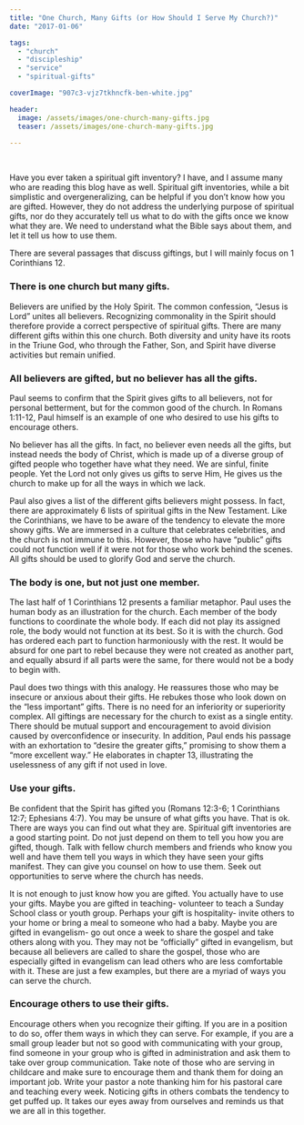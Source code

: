 ```yaml
---
title: "One Church, Many Gifts (or How Should I Serve My Church?)"
date: "2017-01-06"

tags: 
  - "church"
  - "discipleship"
  - "service"
  - "spiritual-gifts"

coverImage: "907c3-vjz7tkhncfk-ben-white.jpg"

header:
  image: /assets/images/one-church-many-gifts.jpg
  teaser: /assets/images/one-church-many-gifts.jpg

---
```


 

Have you ever taken a spiritual gift inventory? I have, and I assume many who are reading this blog have as well. Spiritual gift inventories, while a bit simplistic and overgeneralizing, can be helpful if you don’t know how you are gifted. However, they do not address the underlying purpose of spiritual gifts, nor do they accurately tell us what to do with the gifts once we know what they are. We need to understand what the Bible says about them, and let it tell us how to use them.

There are several passages that discuss giftings, but I will mainly focus on 1 Corinthians 12.

### There is one church but many gifts.

Believers are unified by the Holy Spirit. The common confession, “Jesus is Lord” unites all believers. Recognizing commonality in the Spirit should therefore provide a correct perspective of spiritual gifts. There are many different gifts within this one church. Both diversity and unity have its roots in the Triune God, who through the Father, Son, and Spirit have diverse activities but remain unified.

### All believers are gifted, but no believer has all the gifts.

Paul seems to confirm that the Spirit gives gifts to all believers, not for personal betterment, but for the common good of the church. In Romans 1:11-12, Paul himself is an example of one who desired to use his gifts to encourage others.

No believer has all the gifts. In fact, no believer even needs all the gifts, but instead needs the body of Christ, which is made up of a diverse group of gifted people who together have what they need. We are sinful, finite people. Yet the Lord not only gives us gifts to serve Him, He gives us the church to make up for all the ways in which we lack.

Paul also gives a list of the different gifts believers might possess. In fact, there are approximately 6 lists of spiritual gifts in the New Testament. Like the Corinthians, we have to be aware of the tendency to elevate the more showy gifts. We are immersed in a culture that celebrates celebrities, and the church is not immune to this. However, those who have “public” gifts could not function well if it were not for those who work behind the scenes. All gifts should be used to glorify God and serve the church.

### The body is one, but not just one member.

The last half of 1 Corinthians 12 presents a familiar metaphor. Paul uses the human body as an illustration for the church. Each member of the body functions to coordinate the whole body. If each did not play its assigned role, the body would not function at its best. So it is with the church. God has ordered each part to function harmoniously with the rest. It would be absurd for one part to rebel because they were not created as another part, and equally absurd if all parts were the same, for there would not be a body to begin with.

Paul does two things with this analogy. He reassures those who may be insecure or anxious about their gifts. He rebukes those who look down on the “less important” gifts. There is no need for an inferiority or superiority complex. All giftings are necessary for the church to exist as a single entity. There should be mutual support and encouragement to avoid division caused by overconfidence or insecurity. In addition, Paul ends his passage with an exhortation to “desire the greater gifts,” promising to show them a “more excellent way.” He elaborates in chapter 13, illustrating the uselessness of any gift if not used in love.

### Use your gifts.

Be confident that the Spirit has gifted you (Romans 12:3-6; 1 Corinthians 12:7; Ephesians 4:7). You may be unsure of what gifts you have. That is ok. There are ways you can find out what they are. Spiritual gift inventories are a good starting point. Do not just depend on them to tell you how you are gifted, though. Talk with fellow church members and friends who know you well and have them tell you ways in which they have seen your gifts manifest. They can give you counsel on how to use them. Seek out opportunities to serve where the church has needs.

It is not enough to just know how you are gifted. You actually have to use your gifts. Maybe you are gifted in teaching- volunteer to teach a Sunday School class or youth group. Perhaps your gift is hospitality- invite others to your home or bring a meal to someone who had a baby. Maybe you are gifted in evangelism- go out once a week to share the gospel and take others along with you. They may not be “officially” gifted in evangelism, but because all believers are called to share the gospel, those who are especially gifted in evangelism can lead others who are less comfortable with it. These are just a few examples, but there are a myriad of ways you can serve the church.

### Encourage others to use their gifts.

Encourage others when you recognize their gifting. If you are in a position to do so, offer them ways in which they can serve. For example, if you are a small group leader but not so good with communicating with your group, find someone in your group who is gifted in administration and ask them to take over group communication. Take note of those who are serving in childcare and make sure to encourage them and thank them for doing an important job. Write your pastor a note thanking him for his pastoral care and teaching every week. Noticing gifts in others combats the tendency to get puffed up. It takes our eyes away from ourselves and reminds us that we are all in this together.
